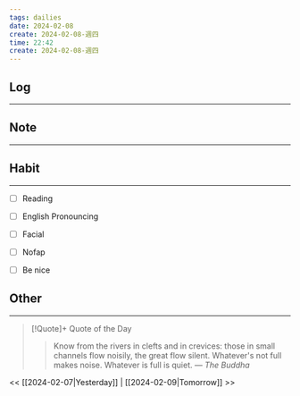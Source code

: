 ```yaml
---
tags: dailies  
date: 2024-02-08
create: 2024-02-08-週四
time: 22:42
create: 2024-02-08-週四
---
```


## Log
---


## Note
---


## Habit
---
- [ ] Reading
- [ ] English Pronouncing
- [ ] Facial
- [ ] Nofap
- [ ] Be nice


## Other
---

> [!Quote]+ Quote of the Day
> > Know from the rivers in clefts and in crevices: those in small channels flow noisily, the great flow silent. Whatever's not full makes noise. Whatever is full is quiet.
> — <cite>The Buddha</cite>

<< [[2024-02-07|Yesterday]] | [[2024-02-09|Tomorrow]] >>